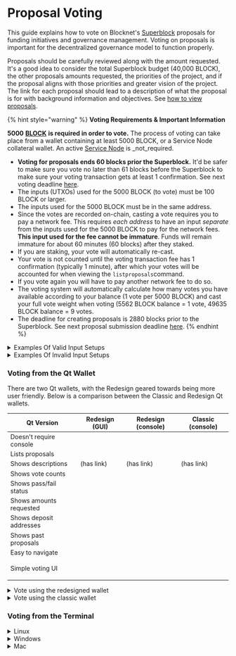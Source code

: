 # Proposal Voting

This guide explains how to vote on Blocknet's [Superblock](https://docs.blocknet.co/governance/introduction/#superblock) proposals for funding initiatives and governance management. Voting on proposals is important for the decentralized governance model to function properly.

Proposals should be carefully reviewed along with the amount requested. It's a good idea to consider the total Superblock budget (40,000 BLOCK), the other proposals amounts requested, the priorities of the project, and if the proposal aligns with those priorities and greater vision of the project. The link for each proposal should lead to a description of what the proposal is for with background information and objectives. See [how to view proposals](https://docs.blocknet.co/governance/view-proposals).

{% hint style="warning" %}
**Voting Requirements & Important Information**

**5000** [**BLOCK**](https://docs.blocknet.co/blockchain/introduction) **is required in order to vote.** The process of voting can take place from a wallet containing at least 5000 BLOCK, or a Service Node collateral wallet. An active [Service Node](https://docs.blocknet.co/service-nodes/introduction) is _not_required.

* **Voting for proposals ends 60 blocks prior the Superblock.** It'd be safer to make sure you vote no later than 61 blocks before the Superblock to make sure your voting transaction gets at least 1 confirmation. See next voting deadline [here](https://docs.blocknet.co/governance/introduction/#superblock-voting-deadline).
* The inputs (UTXOs) used for the 5000 BLOCK (to vote) must be 100 BLOCK or larger.
* The inputs used for the 5000 BLOCK must be in the same address.
* Since the votes are recorded on-chain, casting a vote requires you to pay a network fee. This requires _each address_ to have an input _separate_ from the inputs used for the 5000 BLOCK to pay for the network fees. **This input used for the fee cannot be immature**. Funds will remain immature for about 60 minutes (60 blocks) after they staked.
* If you are staking, your vote will automatically re-cast.
* Your vote is not counted until the voting transaction fee has 1 confirmation (typically 1 minute), after which your votes will be accounted for when viewing the `listproposals`command.
* If you vote again you will have to pay another network fee to do so.
* The voting system will automatically calculate how many votes you have available according to your balance (1 vote per 5000 BLOCK) and cast your full vote weight when voting (5562 BLOCK balance = 1 vote, 49635 BLOCK balance = 9 votes.
* The deadline for creating proposals is 2880 blocks prior to the Superblock. See next proposal submission deadline [here](https://docs.blocknet.co/governance/create-proposal/#proposal-submission-deadline).
{% endhint %}

<details>

<summary>Examples Of Valid Input Setups</summary>

1. Counts as 1 single vote:
   * Address A
     * Inputs: 2500, 2500, 1 (tx fee input)
     * Total: 5000 + 1 (tx fee input)
2. Counts as 1 single vote:
   * Address A
     * Inputs: 500, 500, 500, 500, 500, 500, 500, 500, 500, 500, 1 (tx fee input)
     * Total: 5000 + 1 (tx fee input)
3. Counts as 1 single vote wth excess (inefficient):
   * Address A
     * Inputs: 3000, 2500, 2500, 1 (tx fee input)
     * Total: 8000 + 1 (tx fee input)
   * Address B
     * Inputs: 3000 + 1 (tx fee input)
     * Total: 3000 + 1 (tx fee input)
4. Counts as 1 vote (inefficient):
   * Address A
     * Inputs: 2000, 2000, 1000, 1 (tx fee input)
     * Total: 5000 + 1 (tx fee input)
   * Address B
     * Inputs: 3000, 2000
     * Total: 5000 (no tx fee input)
5. Counts as 2 votes:
   * Address A
     * Inputs: 3000, 3000, 3000, 1000, 1 (tx fee input)
     * Total: 10000 + 1 (tx fee input)
6. Counts as 3 votes with excess (inefficient):
   * Address A
     * Inputs: 5000, 3000, 2000, 2000, 1 (tx fee input)
     * Total: 12000 + 1 (tx fee input)
   * Address B
     * Inputs: 3000, 3000, 2000, 1000, 1 (tx fee input)
     * Total: 9000 + 1 (tx fee input)

</details>

<details>

<summary>Examples Of Invalid Input Setups</summary>

1. Not at least 5000 BLOCK:
   * Address A
     * Inputs: 2500, 2000, 1 (tx fee input)
     * Total: 4500 + 1 (tx fee input)
2. Not enought to cover fee:
   * Address A
     * Inputs: 2500, 2500
     * Total: 5000
3. Fee is not a separate input:
   * Address A
     * Inputs: 2500, 2501
     * Total: 5001
4. 5000 BLOCK not in a single address:
   * Address A
     * Inputs: 4000, 1 (tx fee input)
     * Total: 4000 + 1 (tx fee input)
   * Address B
     * Inputs: 3000, 1 (tx fee input)
     * Total: 3000 + 1 (tx fee input)

</details>

### Voting from the Qt Wallet <a href="#voting-from-the-qt-wallet" id="voting-from-the-qt-wallet"></a>

There are two Qt wallets, with the Redesign geared towards being more user friendly. Below is a comparison between the Classic and Redesign Qt wallets.

| Qt Version              | Redesign (GUI) | Redesign (console) | Classic (console) |
| ----------------------- | -------------- | ------------------ | ----------------- |
| Doesn't require console |                |                    |                   |
| Lists proposals         |                |                    |                   |
| Shows descriptions      | (has link)     | (has link)         | (has link)        |
| Shows vote counts       |                |                    |                   |
| Shows pass/fail status  |                |                    |                   |
| Shows amounts requested |                |                    |                   |
| Shows deposit addresses |                |                    |                   |
| Shows past proposals    |                |                    |                   |
| Easy to navigate        |                |                    |                   |
| Simple voting UI        |                |                    | <p><br></p>       |

<details>

<summary>Vote using the redesigned wallet</summary>

![](../.gitbook/assets/image.png)

1. Open the [wallet](https://docs.blocknet.co/wallet/setup) and in the side menu, go to _Proposals_. The wallet needs to be unlocked to cast votes.
2.  The Proposals screen shows all the proposals submitted to the network. Above the list of proposals there is an option to filter by _Upcoming_, which displays the proposals that can currently be voted on. Select this filter to view all proposals currently open for voting.

    <img src="https://docs.blocknet.co/img/wallet-redesign/proposals-filter.png" alt="Filter Proposals" data-size="original">
3. **Review the proposals and the amount requested.** It's a good idea to consider the total Superblock budget, the other proposals amounts requested, the priorities of the project, and if the proposal aligns with those priorities and greater vision of the project. The link for each proposal should lead to a description of what the proposal is for with some background information and objectives.
4. The voting system will automatically calculate how many votes you have available according to your balance (1 vote per 5000 BLOCK) and cast your full vote weight when voting (5562 BLOCK balance = 1 vote, 49635 BLOCK balance = 9 votes.
5. When ready to vote on a proposal, select the _Vote_ button. A popup will appear that will be used to vote from. Select whether you'd like to approve the proposal (_Yes_) or vote against the proposal (_No_). After you have selected how you wish to vote, select the _Vote_ button. This registers your vote to the network after the vote transaction has 1 confirmation (about 1 minute).
6.  Once you have voted you can change your vote by selecting the _Change Vote_ button and selecting you new vote.&#x20;

    <img src="https://docs.blocknet.co/img/wallet-redesign/proposal-voted.png" alt="Proposal Voted" data-size="original">
7. Voting has now been completed.

<!---->

1. Repeat this process for every proposal you are voting for.
2. Your vote is not counted until the voting transaction fee has 1 confirmation (typically 1 minute), after which your votes will be accounted for.
3. If you spend any of your 5000 BLOCK inputs after you vote, the vote is marked invalid and you will need to cast your vote(s) again.
4. If you are staking, your vote will automatically re-cast.

</details>

<details>

<summary>Vote using the classic wallet</summary>

<img src="https://docs.blocknet.co/img/wallet-classic/wallet-classic.png" alt="Classic Wallet" data-size="original">

1. Open the [wallet](https://docs.blocknet.co/wallet/setup). The wallet needs to be unlocked to cast votes.
2. In the program menu, go to _Window_ > _Console_. The debug console will open in a new window.
3. In the input field at the bottom, type in `listproposals`, then press the _Enter_ key. To view proposals since a specific block, use `listproposals [BLOCK_NUMBER]` instead. Example: `listproposals 1209600`
4. A message showing all proposals will be returned.
5. **Review the proposals and the amount requested.** It's a good idea to consider the total Superblock budget, the other proposals amounts requested, the priorities of the project, and if the proposal aligns with those priorities and greater vision of the project. The link for each proposal should lead to a description of what the proposal is for with some background information and objectives.
6. The proposal hash, which is a unique identifier for the proposal, can be found in each proposal’s details. The voting command uses the following command structure: `vote [PROPOSAL_HASH] [VOTE]`
   * `PROPOSAL_HASH`: The hash of the proposal you are voting for
     * `VOTE`: Your vote (‘yes’ or ‘no’). `yes` means you'd like to vote to fund the proposal and `no` means you'd like to vote against the proposal so it isn't funded.
7. The voting system will automatically calculate how many votes you have available according to your balance (1 vote per 5000 BLOCK) and cast your full vote weight when voting (5562 BLOCK balance = 1 vote, 49635 BLOCK balance = 9 votes.
8.  To vote, type the above command with `[PROPOSAL_HASH]` and `[VOTE]` replaced with the respective variables in place. Below is an example:

    ```
    vote 06a50c125aa305fbe38fa0fe9a1b39db1b1318838aadaec55f95c7a52101d83f yes
    ```
9. Press the _Enter_ key to submit the command and register your vote to the network.
10. Voting has now been completed.

<!---->

1. Repeat this process for every proposal you are voting for.
2. Your vote is not counted until the voting transaction fee has 1 confirmation (typically 1 minute), after which your votes will be accounted for.
3. If you spend any of your 5000 BLOCK inputs after you vote, the vote is marked invalid and you will need to cast your vote(s) again.
4. If you are staking, your vote will automatically re-cast.

</details>

### Voting from the Terminal <a href="#voting-from-the-terminal" id="voting-from-the-terminal"></a>

<details>

<summary>Linux</summary>



1. Start the [wallet](https://docs.blocknet.co/wallet/setup). If it's not already running, use the following instructions to start it.&#x20;
   1. Navigate to the `bin` folder within your Blocknet wallet installation directory (EG: `~/blocknet/bin/`)
   2.  Type in the following command, replacing `[USERNAME]` and `[PASSWORD]` with the respective `rpcuser=` and `rpcpassword=` values from your `blocknet.conf` file located in your `~/.blocknet/` directory.

       ```
       ./blocknetd -rpcuser=[USERNAME] -rpcpassword=[PASSWORD] -daemon
       ```

       _Example:_

       ```
       ./blocknetd -rpcuser=JohnBlocknet -rpcpassword=supersecretpassword -daemon
       ```
2. The wallet process will begin in the current terminal window. You will need to open a new terminal window or tab and navigate to the same location before continuing.
3.  If your wallet was just started, you may need to wait a few minutes for the proposals to sync, otherwise you may not see the full list of proposals. Use the following command to view the proposals:

    ```
    ./blocknet-cli listproposals
    ```
4.  To view proposals since a specific block:

    ```
    ./blocknet-cli listproposals [BLOCK_NUMBER]
    ```

    _Example:_

    ```
    ./blocknet-cli listproposals 1209600
    ```
5. **Review the proposals and the amount requested.** It's a good idea to consider the total Superblock budget, the other proposals amounts requested, the priorities of the project, and if the proposal aligns with those priorities and greater vision of the project. The link for each proposal should lead to a description of what the proposal is for with some background information and objectives.
6. The voting system will automatically calculate how many votes you have available according to your balance (1 vote per 5000 BLOCK) and cast your full vote weight when voting (5562 BLOCK balance = 1 vote, 49635 BLOCK balance = 9 votes.
7.  Vote for the proposal using the following command, replacing the variable with the respective values:

    ```
    ./blocknet-cli vote [PROPOSAL_HASH] [VOTE]
    ```

    * `PROPOSAL_HASH`: The hash listed for the proposal you are voting for
      * `VOTE`: Your vote (‘yes’ or ‘no’). `yes` means you'd like to vote to fund the proposal and `no` means you'd like to vote against the proposal so it isn't funded.

    _Example:_

    ```
    ./blocknet-cli vote 06a50c125aa305fbe38fa0fe9a1b39db1b1318838aadaec55f95c7a52101d83f yes
    ```
8. Press the _Enter_ key to submit the command and register your vote to the network.
9. Voting has now been completed.

* Repeat this process for every proposal you are voting for.
* Your vote is not counted until the voting transaction fee has 1 confirmation (typically 1 minute), after which your votes will be accounted for.
* If you spend any of your 5000 BLOCK inputs after you vote, the vote is marked invalid and you will need to cast your vote(s) again.
* If you are staking, your vote will automatically re-cast.

</details>

<details>

<summary>Windows</summary>

1. Start the [wallet](https://docs.blocknet.co/wallet/setup). If it's not already running, use the following instructions to start it.&#x20;
2.  Type in the following command, replacing `[USERNAME]` and `[PASSWORD]` with the respective `rpcuser=` and `rpcpassword=` values from your `blocknet.conf` file located in the `C:\Users\[YourUsername]\AppData\Roaming\Blocknet` directory. This directory can be found by opening the file explorer and pasting in `%appdata%\Blocknet\` into the file explorer path field.

    ```
    blocknetd -rpcuser=[USERNAME] -rpcpassword=[PASSWORD]
    ```

    _Example:_

    ```
    blocknetd -rpcuser=JohnBlocknet -rpcpassword=supersecretpassword
    ```


3. The wallet process will begin in the current terminal window. You will need to open a new terminal window or tab and navigate to the same location before continuing.
4.  If your wallet was just started, you may need to wait a few minutes for the proposals to sync, otherwise you may not see the full list of proposals. Use the following command to view the proposals:

    ```
    ./blocknet-cli listproposals
    ```


5.  To view proposals since a specific block:

    ```
    ./blocknet-cli listproposals [BLOCK_NUMBER]
    ```

    _Example:_

    ```
    ./blocknet-cli listproposals 1209600
    ```

    ****
6.  **Review the proposals and the amount requested.** It's a good idea to consider the total Superblock budget, the other proposals amounts requested, the priorities of the project, and if the proposal aligns with those priorities and greater vision of the project. The link for each proposal should lead to a description of what the proposal is for with some background information and objectives.


7.  The voting system will automatically calculate how many votes you have available according to your balance (1 vote per 5000 BLOCK) and cast your full vote weight when voting (5562 BLOCK balance = 1 vote, 49635 BLOCK balance = 9 votes.


8.  Vote for the proposal using the following command, replacing the variable with the respective values:

    ```
    ./blocknet-cli vote [PROPOSAL_HASH] [VOTE]
    ```

    * `PROPOSAL_HASH`: The hash listed for the proposal you are voting for
    * `VOTE`: Your vote (‘yes’ or ‘no’). `yes` means you'd like to vote to fund the proposal and `no` means you'd like to vote against the proposal so it isn't funded.

    _Example:_

    ```
    ./blocknet-cli vote 06a50c125aa305fbe38fa0fe9a1b39db1b1318838aadaec55f95c7a52101d83f yes
    ```


9. Press the _Enter_ key to submit the command and register your vote to the network.
10. Voting has now been completed.

* Repeat this process for every proposal you are voting for.
* Your vote is not counted until the voting transaction fee has 1 confirmation (typically 1 minute), after which your votes will be accounted for.
* If you spend any of your 5000 BLOCK inputs after you vote, the vote is marked invalid and you will need to cast your vote(s) again.
* If you are staking, your vote will automatically re-cast.

</details>

<details>

<summary>Mac</summary>

1. Start the [wallet](https://docs.blocknet.co/wallet/setup). If it's not already running, use the following instructions to start it.
2. Type in the following command, replacing `[USERNAME]` and `[PASSWORD]` with the respective `rpcuser=` and `rpcpassword=` values from your `blocknet.conf` file located in your `~/Library/Application Support/Blocknet/` directory. This directory can be found by opening the Finder, in the program menu selecting _Go_ > _Go to Folder_, entering `~/Library/Application Support/Blocknet/` in the path, and pressing _Enter_.

```
./blocknetd -rpcuser=[USERNAME] -rpcpassword=[PASSWORD] -daemon
```

_Example:_

```
./blocknetd -rpcuser=JohnBlocknet -rpcpassword=supersecretpassword -daemon
```

1. The wallet process will begin in the current terminal window. You will need to open a new terminal window or tab and navigate to the same location before continuing.
2.  If your wallet was just started, you may need to wait a few minutes for the proposals to sync, otherwise you may not see the full list of proposals. Use the following command to view the proposals:

    ```
    ./blocknet-cli listproposals
    ```
3.  To view proposals since a specific block:

    ```
    ./blocknet-cli listproposals [BLOCK_NUMBER]
    ```

    _Example:_

    ```
    ./blocknet-cli listproposals 1209600
    ```
4. **Review the proposals and the amount requested.** It's a good idea to consider the total Superblock budget, the other proposals amounts requested, the priorities of the project, and if the proposal aligns with those priorities and greater vision of the project. The link for each proposal should lead to a description of what the proposal is for with some background information and objectives.
5. The voting system will automatically calculate how many votes you have available according to your balance (1 vote per 5000 BLOCK) and cast your full vote weight when voting (5562 BLOCK balance = 1 vote, 49635 BLOCK balance = 9 votes.
6.  Vote for the proposal using the following command, replacing the variable with the respective values:

    ```
    ./blocknet-cli vote [PROPOSAL_HASH] [VOTE]
    ```

    * `PROPOSAL_HASH`: The hash listed for the proposal you are voting for
    * `VOTE`: Your vote (‘yes’ or ‘no’). `yes` means you'd like to vote to fund the proposal and `no` means you'd like to vote against the proposal so it isn't funded.

    _Example:_

    ```
    ./blocknet-cli vote 06a50c125aa305fbe38fa0fe9a1b39db1b1318838aadaec55f95c7a52101d83f yes
    ```
7. Press the _Enter_ key to submit the command and register your vote to the network.
8. Voting has now been completed.

* Repeat this process for every proposal you are voting for.
* Your vote is not counted until the voting transaction fee has 1 confirmation (typically 1 minute), after which your votes will be accounted for.
* If you spend any of your 5000 BLOCK inputs after you vote, the vote is marked invalid and you will need to cast your vote(s) again.
* If you are staking, your vote will automatically re-cast.

</details>
